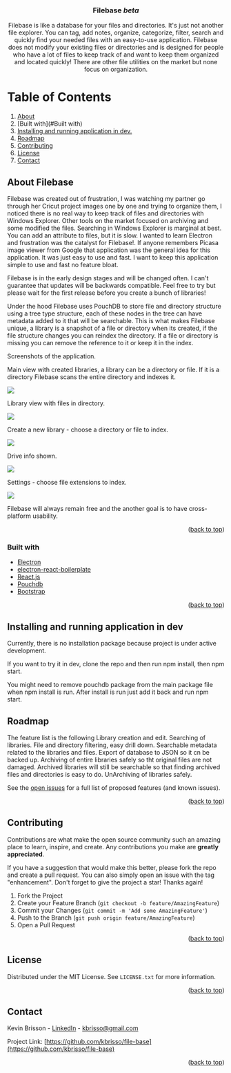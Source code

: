 <div id="top"></div>
<h3 align="center">Filebase <i>beta</i></h3>
<p align="center">
    Filebase is like a database for your files and directories. It's just not another file explorer. You can tag, add notes, organize, categorize, filter, search and quickly find your needed files with an easy-to-use application. Filebase does not modify your existing files or directories and is designed for people who have a lot of files to keep track of and want to keep them organized and located quickly! There are other file utilities on the market but none focus on organization.
    <br />   
</p>

# Table of Contents

1. [About](#About)
2. [Built with](#Built with)
3. [Installing and running application in dev.](#Installingandrunningapplicationindev)
4. [Roadmap](#Roadmap)
5. [Contributing](#Contributing)
6. [License](#License)
7. [Contact](#Contact)

## About Filebase

Filebase was created out of frustration, I was watching my partner go through her Cricut project images one by one and trying to organize them, I noticed there is no real way to keep track of files and directories with Windows Explorer. Other tools on the market focused on archiving and some modified the files. Searching in Windows Explorer is marginal at best. You can add an attribute to files, but it is slow. I wanted to learn Electron and frustration was the catalyst for Filebase!. If anyone remembers Picasa image viewer from Google that application was the general idea for this application. It was just easy to use and fast. I want to keep this application simple to use and fast no feature bloat.

Filebase is in the early design stages and will be changed often. I can't guarantee that updates will be backwards compatible. Feel free to try but please wait for the first release before you create a bunch of libraries!  

Under the hood Filebase uses PouchDB to store file and directory structure using a tree type structure, each of these nodes in the tree can have metadata added to it that will be searchable. This is what makes Filebase unique, a library is a snapshot of a file or directory when its created, if the file structure changes you can reindex the directory. If a file or directory is missing you can remove the reference to it or keep it in the index. 

Screenshots of the application.

Main view with created libraries, a library can be a directory or file. If it is a directory Filebase scans the entire directory and indexes it.

![](/assets/github-images/main.jpg)

Library view with files in directory.

![](/assets/github-images/library-view.jpg)

Create a new library - choose a directory or file to index.

![](/assets/github-images/create-library.jpg)

Drive info shown.

![](/assets/github-images/drive-info.jpg)

Settings - choose file extensions to index.

![](/assets/github-images/settings.jpg)

Filebase will always remain free and the another goal is to have cross-platform usability.

<p align="right">(<a href="#top">back to top</a>)</p>

### Built with

* [Electron](https://www.electronjs.com)
* [electron-react-boilerplate](https://github.com/electron-react-boilerplate/electron-react-boilerplate)
* [React.js](https://reactjs.org/)
* [Pouchdb](https://pouchdb.com/)
* [Bootstrap](https://getbootstrap.com)

<p align="right">(<a href="#top">back to top</a>)</p>

## Installing and running application in dev

Currently, there is no installation package because project is under active development.

If you want to try it in dev, clone the repo and then run npm install, then npm start.

You might need to remove pouchdb package from the main package file when npm install is run. After install is run just add it back and run npm start.

## Roadmap

The feature list is the following
Library creation and edit.
Searching of libraries.
File and directory filtering, easy drill down.
Searchable metadata related to the libraries and files.
Export of database to JSON so it cn be backed up.
Archiving of entire libraries safely so tht original files are not damaged.
Archived libraries will still be searchable so that finding archived files and directories is easy to do.
UnArchiving of libraries safely.

See the [open issues](https://github.com/kbrisso/file-base/issues) for a full list of proposed features (and known issues).

<p align="right">(<a href="#top">back to top</a>)</p>

## Contributing

Contributions are what make the open source community such an amazing place to learn, inspire, and create. Any contributions you make are **greatly appreciated**.

If you have a suggestion that would make this better, please fork the repo and create a pull request. You can also simply open an issue with the tag "enhancement".
Don't forget to give the project a star! Thanks again!

1. Fork the Project
2. Create your Feature Branch (`git checkout -b feature/AmazingFeature`)
3. Commit your Changes (`git commit -m 'Add some AmazingFeature'`)
4. Push to the Branch (`git push origin feature/AmazingFeature`)
5. Open a Pull Request

<p align="right">(<a href="#top">back to top</a>)</p>

## License

Distributed under the MIT License. See `LICENSE.txt` for more information.

<p align="right">(<a href="#top">back to top</a>)</p>

## Contact

Kevin Brisson - [LinkedIn](https://www.linkedin.com/in/kevin-brisson-918445185/) - kbrisso@gmail.com

Project Link: [https://github.com/kbrisso/file-base](https://github.com/kbrisso/file-base)

<p align="right">(<a href="#top">back to top</a>)</p>





